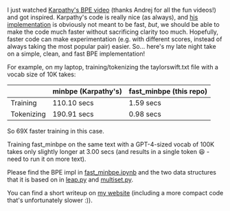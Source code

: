 I just watched [Karpathy's BPE video](https://www.youtube.com/watch?v=zduSFxRajkE) (thanks Andrej for all the fun videos!) and got inspired. Karpathy's code is really nice (as always), and [his implementation](https://github.com/karpathy/minbpe) is obviously not meant to be fast, _but_, we should be able to make the code much faster without sacrificing clarity too much. Hopefully, faster code can make experimentation (e.g. with different scores, instead of always taking the most popular pair) easier. So... here's my late night take on a simple, clean, and fast BPE implementation!

For example, on my laptop, training/tokenizing the taylorswift.txt file with a vocab size of 10K takes:

|              |  minbpe (Karpathy's)       |   fast_minbpe (this repo)|
|--------------|---------------|--------------|
|Training      |  110.10 secs  | 1.59 secs   |
|Tokenizing    |  190.91 secs  | 0.98 secs    |

So 69X faster training in this case.

Training fast_minbpe on the same text with a GPT-4-sized vocab of 100K takes only slightly longer at 3.00 secs (and results in a single token :laughing: - need to run it on more text).

Please find the BPE impl in [fast_minbpe.ipynb](fast_minbpe.ipynb) and the two data structures that it is based on in [leap.py](leap.py) and [multiset.py](multiset.py).

You can find a short writeup on [my website](https://yanivle.github.io/ai/2024/02/23/fast_minbpe.html) (including a more compact code that's unfortunately slower :)).
